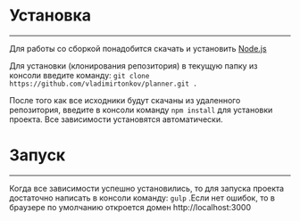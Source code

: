 <h1>Установка</h1>

---

Для работы со сборкой понадобится скачать и установить [Node.js](https://nodejs.org/en/)

<p>Для установки (клонирования репозитория) в текущую папку из консоли введите команду: <code>git clone https://github.com/vladimirtonkov/planner.git .</code></p>

<p>
После того как все исходники будут скачаны из удаленного репозитория, введите в консоли команду <code>npm install</code> для установки проекта. Все зависимости установятся автоматически.
</p>

<h1>Запуск</h1>

---

<p>
Когда все зависимости успешно установились, то для запуска проекта достаточно написать в консоли команду: <code>gulp</code> .Если нет ошибок, то в браузере по умолчанию откроется домен http://localhost:3000
</p>
